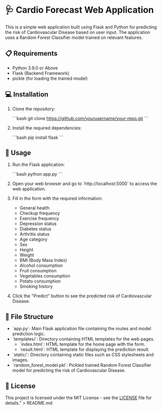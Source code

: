 # 🩺 Cardio Forecast Web Application

This is a simple web application built using Flask and Python for predicting the risk of Cardiovascular Disease based on user input. The application uses a Random Forest Classifier model trained on relevant features.

## 📋 Requirements

- Python 3.9.0 or Above
- Flask (Backend Framework)
- pickle (for loading the trained model)

## 💻 Installation

1. Clone the repository:

   \`\`\`bash
   git clone https://github.com/yourusername/your-repo.git
   \`\`\`

2. Install the required dependencies:

   \`\`\`bash
   pip install flask
   \`\`\`

## 🚀 Usage

1. Run the Flask application:

   \`\`\`bash
   python app.py
   \`\`\`

2. Open your web browser and go to \`http://localhost:5000\` to access the web application.

3. Fill in the form with the required information:

   - General health
   - Checkup frequency
   - Exercise frequency
   - Depression status
   - Diabetes status
   - Arthritis status
   - Age category
   - Sex
   - Height
   - Weight
   - BMI (Body Mass Index)
   - Alcohol consumption
   - Fruit consumption
   - Vegetables consumption
   - Potato consumption
   - Smoking history

4. Click the \"Predict\" button to see the predicted risk of Cardiovascular Disease.

## 📁 File Structure

- \`app.py\`: Main Flask application file containing the routes and model prediction logic.
- \`templates/\`: Directory containing HTML templates for the web pages.
  - \`index.html\`: HTML template for the home page with the form.
  - \`result.html\`: HTML template for displaying the prediction result.
- \`static/\`: Directory containing static files such as CSS stylesheets and images.
- \`random_forest_model.pkl\`: Pickled trained Random Forest Classifier model for predicting the risk of Cardiovascular Disease.

## 📝 License

This project is licensed under the MIT License - see the [LICENSE](LICENSE) file for details." > README.md
